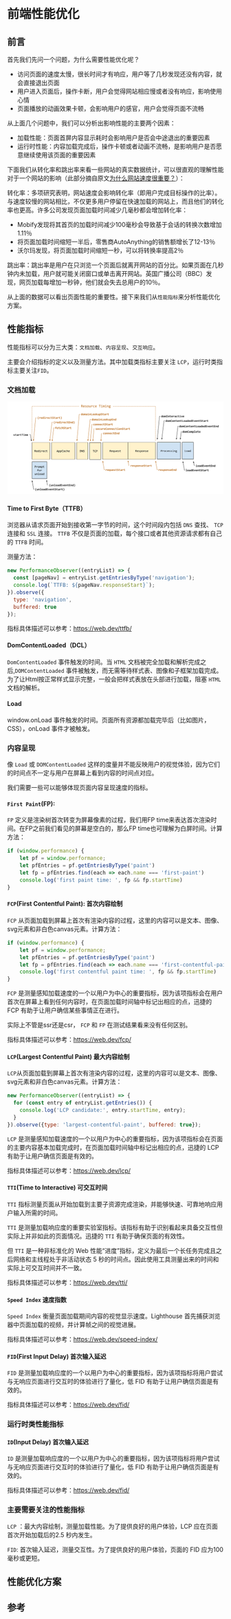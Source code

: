 # 前端性能优化

## 前言

首先我们先问一个问题，为什么需要性能优化呢？

- 访问页面的速度太慢，很长时间才有响应，用户等了几秒发现还没有内容，就会直接退出页面
- 用户进入页面后，操作卡断，用户会觉得网站相应慢或者没有响应，影响使用心情
- 页面播放的动画效果卡顿，会影响用户的感官，用户会觉得页面不流畅

从上面几个问题中，我们可以分析出影响性能的主要两个因素：

- 加载性能：页面首屏内容显示耗时会影响用户是否会中途退出的重要因素
- 运行时性能：内容加载完成后，操作卡顿或者动画不流畅，是影响用户是否愿意继续使用该页面的重要因素


下面我们从转化率和跳出率来看一些网站的真实数据统计，可以很直观的理解性能对于一个网站的影响（此部分摘自原文[为什么网站速度很重要？](https://www.cloudflare.com/zh-cn/learning/performance/why-site-speed-matters)）：

转化率：多项研究表明，网站速度会影响转化率（即用户完成目标操作的比率）。与速度较慢的网站相比，不仅更多用户停留在快速加载的网站上，而且他们的转化率也更高。许多公司发现页面加载时间减少几毫秒都会增加转化率：

- Mobify发现将其首页的加载时间减少100毫秒会导致基于会话的转换次数增加1.11％
- 将页面加载时间缩短一半后，零售商AutoAnything的销售额增长了12-13％
- 沃尔玛发现，将页面加载时间缩短一秒，可以将转换率提高2％


跳出率：跳出率是用户在只浏览一个页面后就离开网站的百分比。如果页面在几秒钟内未加载，用户就可能关闭窗口或单击离开网站。英国广播公司（BBC）发现，网页加载每增加一秒钟，他们就会失去总用户的10％。


从上面的数据可以看出页面性能的重要性。接下来我们从`性能指标`来分析性能优化方案。

## 性能指标

性能指标可以分为三大类：`文档加载`、`内容呈现`、`交互响应`。

主要会介绍指标的定义以及测量方法。其中加载类指标主要关注 `LCP`，运行时类指标主要关注`FID`。

### 文档加载

![timestamp-diagram](./timestamp-diagram.svg)

#### Time to First Byte（TTFB）

浏览器从请求页面开始到接收第一字节的时间，这个时间段内包括 `DNS` 查找、 `TCP` 连接和 `SSL` 连接。 `TTFB` 不仅是页面的加载，每个接口或者其他资源请求都有自己的 `TTFB` 时间。

测量方法：

```js
new PerformanceObserver((entryList) => {
  const [pageNav] = entryList.getEntriesByType('navigation');
  console.log(`TTFB: ${pageNav.responseStart}`);
}).observe({
  type: 'navigation',
  buffered: true
});
```

指标具体描述可以参考：https://web.dev/ttfb/


#### DomContentLoaded（DCL）

`DomContentLoaded` 事件触发的时间。当 `HTML` 文档被完全加载和解析完成之后,`DOMContentLoaded` 事件被触发，而无需等待样式表、图像和子框架加载完成。为了让Html按正常样式显示完整，一般会把样式表放在头部进行加载，阻塞 `HTML` 文档的解析。


#### Load

window.onLoad 事件触发的时间。页面所有资源都加载完毕后（比如图片，CSS），onLoad 事件才被触发。


### 内容呈现

像 `Load` 或 `DOMContentLoaded` 这样的度量并不能反映用户的视觉体验，因为它们的时间点不一定与用户在屏幕上看到内容的时间点对应。

我们需要一些可以能够体现页面内容呈现速度的指标。

#### `First Paint`(FP): 

`FP` 定义是渲染树首次转变为屏幕像素的过程，我们用FP time来表达首次渲染时间。在FP之前我们看见的屏幕是空白的，那么FP time也可理解为白屏时间。计算方法：

```js
if (window.performance) {
    let pf = window.performance;
    let pfEntries = pf.getEntriesByType('paint')
    let fp = pfEntries.find(each => each.name === 'first-paint')
    console.log('first paint time: ', fp && fp.startTime)
}
```

#### `FCP`(First Contentful Paint): 首次内容绘制

`FCP` 从页面加载到屏幕上首次有渲染内容的过程，这里的内容可以是文本、图像、svg元素和非白色canvas元素。计算方法：

```js
if (window.performance) {
    let pf = window.performance;
    let pfEntries = pf.getEntriesByType('paint')
    let fp = pfEntries.find(each => each.name === 'first-contentful-paint')
    console.log('first contentful paint time: ', fp && fp.startTime)
}
```

`FCP` 是测量感知加载速度的一个以用户为中心的重要指标，因为该项指标会在用户首次在屏幕上看到任何内容时，在页面加载时间轴中标记出相应的点，迅捷的 FCP 有助于让用户确信某些事情正在进行。

实际上不管是ssr还是csr， `FCP` 和 `FP` 在测试结果看来没有任何区别。

指标具体描述可以参考：https://web.dev/fcp/

#### `LCP`(Largest Contentful Paint) 最大内容绘制

`LCP`从页面加载到屏幕上首次有渲染内容的过程，这里的内容可以是文本、图像、svg元素和非白色canvas元素。计算方法：

```js
new PerformanceObserver((entryList) => {
  for (const entry of entryList.getEntries()) {
    console.log('LCP candidate:', entry.startTime, entry);
  }
}).observe({type: 'largest-contentful-paint', buffered: true});
```

`LCP` 是测量感知加载速度的一个以用户为中心的重要指标，因为该项指标会在页面的主要内容基本加载完成时，在页面加载时间轴中标记出相应的点，迅捷的 LCP 有助于让用户确信页面是有效的。

指标具体描述可以参考：https://web.dev/lcp/


#### `TTI`(Time to Interactive) 可交互时间

`TTI` 指标测量页面从开始加载到主要子资源完成渲染，并能够快速、可靠地响应用户输入所需的时间。

`TTI` 是测量加载响应度的重要实验室指标。该指标有助于识别看起来具备交互性但实际上并非如此的页面情况。迅捷的 `TTI` 有助于确保页面的有效性。

但 `TTI` 是一种非标准化的 Web 性能“进度”指标，定义为最后一个长任务完成且之后网络和主线程处于非活动状态 5 秒的时间点。因此使用工具测量出来的时间和实际上可交互时间并不一致。

指标具体描述可以参考：https://web.dev/tti/

#### `Speed Index` 速度指数

`Speed Index` 衡量页面加载期间内容的视觉显示速度。Lighthouse 首先捕获浏览器中页面加载的视频，并计算帧之间的视觉进展。

指标具体描述可以参考：https://web.dev/speed-index/


#### `FID`(First Input Delay) 首次输入延迟

`FID` 是测量加载响应度的一个以用户为中心的重要指标，因为该项指标将用户尝试与无响应页面进行交互时的体验进行了量化，低 FID 有助于让用户确信页面是有效的。

指标具体描述可以参考：https://web.dev/fid/


### 运行时类性能指标

#### `ID`(Input Delay) 首次输入延迟

`ID` 是测量加载响应度的一个以用户为中心的重要指标，因为该项指标将用户尝试与无响应页面进行交互时的体验进行了量化，低 FID 有助于让用户确信页面是有效的。

指标具体描述可以参考：https://web.dev/fid/

### 主要需要关注的性能指标

`LCP` ：最大内容绘制，测量加载性能。为了提供良好的用户体验，LCP 应在页面首次开始加载后的2.5 秒内发生。

`FID`: 首次输入延迟，测量交互性。为了提供良好的用户体验，页面的 FID 应为100 毫秒或更短。


## 性能优化方案

## 参考



